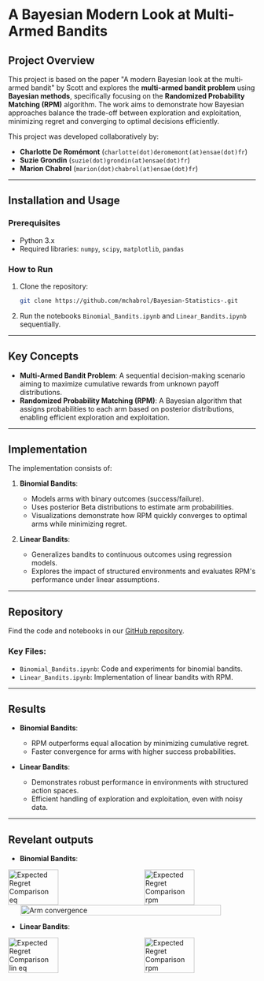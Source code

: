 # A Bayesian Modern Look at Multi-Armed Bandits

## Project Overview

This project is based on the paper "A modern Bayesian look at the multi‐armed bandit" by Scott and explores the **multi-armed bandit problem** using **Bayesian methods**, specifically focusing on the **Randomized Probability Matching (RPM)** algorithm. The work aims to demonstrate how Bayesian approaches balance the trade-off between exploration and exploitation, minimizing regret and converging to optimal decisions efficiently.

This project was developed collaboratively by:
- **Charlotte De Romémont** (`charlotte(dot)deromemont(at)ensae(dot)fr`) 
- **Suzie Grondin** (`suzie(dot)grondin(at)ensae(dot)fr`)
- **Marion Chabrol** (`marion(dot)chabrol(at)ensae(dot)fr`)

---

## Installation and Usage

### Prerequisites
- Python 3.x
- Required libraries: `numpy`, `scipy`, `matplotlib`, `pandas`

### How to Run
1. Clone the repository:
   ```bash
   git clone https://github.com/mchabrol/Bayesian-Statistics-.git

2. Run the notebooks `Binomial_Bandits.ipynb` and `Linear_Bandits.ipynb` sequentially.
   
---

## Key Concepts

- **Multi-Armed Bandit Problem**: A sequential decision-making scenario aiming to maximize cumulative rewards from unknown payoff distributions.
- **Randomized Probability Matching (RPM)**: A Bayesian algorithm that assigns probabilities to each arm based on posterior distributions, enabling efficient exploration and exploitation.

---

## Implementation

The implementation consists of:

1. **Binomial Bandits**:
   - Models arms with binary outcomes (success/failure).
   - Uses posterior Beta distributions to estimate arm probabilities.
   - Visualizations demonstrate how RPM quickly converges to optimal arms while minimizing regret.

2. **Linear Bandits**:
   - Generalizes bandits to continuous outcomes using regression models.
   - Explores the impact of structured environments and evaluates RPM's performance under linear assumptions.

---

## Repository

Find the code and notebooks in our [GitHub repository](https://github.com/mchabrol/Bayesian-Statistics-).

### Key Files:
- `Binomial_Bandits.ipynb`: Code and experiments for binomial bandits.
- `Linear_Bandits.ipynb`: Implementation of linear bandits with RPM.

---

## Results

- **Binomial Bandits**:
  - RPM outperforms equal allocation by minimizing cumulative regret.
  - Faster convergence for arms with higher success probabilities.
  
- **Linear Bandits**:
  - Demonstrates robust performance in environments with structured action spaces.
  - Efficient handling of exploration and exploitation, even with noisy data.

---

## Revelant outputs

- **Binomial Bandits**:
<div style="display: flex; justify-content: space-between;">
  <img src="output/regret_plot_eqallocation.png" alt="Expected Regret Comparison eq" style="width: 45%;">
  <img src="output/regret_plot_rpm.png" alt="Expected Regret Comparison rpm" style="width: 45%;">
</div>

<div style="display: flex; justify-content: center;">
  <img src="output/arm_cvg.png" alt="Arm convergence" style="width: 90%;">
</div>

- **Linear Bandits**:
<div style="display: flex; justify-content: space-between;">
  <img src="output/reg_lin_eq.png" alt="Expected Regret Comparison lin eq" style="width: 45%;">
  <img src="output/reg_lin_rpm.png" alt="Expected Regret Comparison rpm" style="width: 45%;">
</div>


